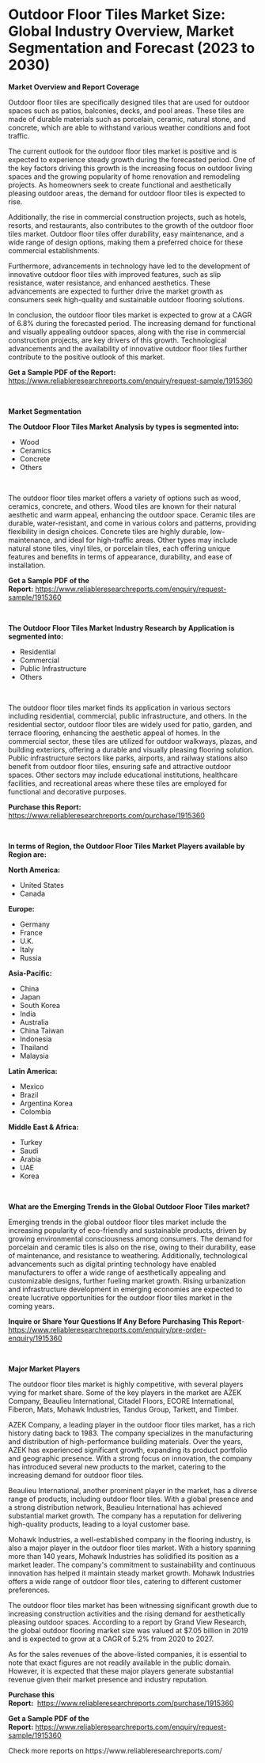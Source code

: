 <p><h1>Outdoor Floor Tiles Market Size: Global Industry Overview, Market Segmentation and Forecast (2023 to 2030)</h1></p><p><strong>Market Overview and Report Coverage</strong></p>
<p><p>Outdoor floor tiles are specifically designed tiles that are used for outdoor spaces such as patios, balconies, decks, and pool areas. These tiles are made of durable materials such as porcelain, ceramic, natural stone, and concrete, which are able to withstand various weather conditions and foot traffic.</p><p>The current outlook for the outdoor floor tiles market is positive and is expected to experience steady growth during the forecasted period. One of the key factors driving this growth is the increasing focus on outdoor living spaces and the growing popularity of home renovation and remodeling projects. As homeowners seek to create functional and aesthetically pleasing outdoor areas, the demand for outdoor floor tiles is expected to rise.</p><p>Additionally, the rise in commercial construction projects, such as hotels, resorts, and restaurants, also contributes to the growth of the outdoor floor tiles market. Outdoor floor tiles offer durability, easy maintenance, and a wide range of design options, making them a preferred choice for these commercial establishments.</p><p>Furthermore, advancements in technology have led to the development of innovative outdoor floor tiles with improved features, such as slip resistance, water resistance, and enhanced aesthetics. These advancements are expected to further drive the market growth as consumers seek high-quality and sustainable outdoor flooring solutions.</p><p>In conclusion, the outdoor floor tiles market is expected to grow at a CAGR of 6.8% during the forecasted period. The increasing demand for functional and visually appealing outdoor spaces, along with the rise in commercial construction projects, are key drivers of this growth. Technological advancements and the availability of innovative outdoor floor tiles further contribute to the positive outlook of this market.</p></p>
<p><strong>Get a Sample PDF of the Report:</strong> <a href="https://www.reliableresearchreports.com/enquiry/request-sample/1915360">https://www.reliableresearchreports.com/enquiry/request-sample/1915360</a></p>
<p>&nbsp;</p>
<p><strong>Market Segmentation</strong></p>
<p><strong>The Outdoor Floor Tiles Market Analysis by types is segmented into:</strong></p>
<p><ul><li>Wood</li><li>Ceramics</li><li>Concrete</li><li>Others</li></ul></p>
<p>&nbsp;</p>
<p><p>The outdoor floor tiles market offers a variety of options such as wood, ceramics, concrete, and others. Wood tiles are known for their natural aesthetic and warm appeal, enhancing the outdoor space. Ceramic tiles are durable, water-resistant, and come in various colors and patterns, providing flexibility in design choices. Concrete tiles are highly durable, low-maintenance, and ideal for high-traffic areas. Other types may include natural stone tiles, vinyl tiles, or porcelain tiles, each offering unique features and benefits in terms of appearance, durability, and ease of installation.</p></p>
<p><strong>Get a Sample PDF of the Report:</strong>&nbsp;<a href="https://www.reliableresearchreports.com/enquiry/request-sample/1915360">https://www.reliableresearchreports.com/enquiry/request-sample/1915360</a></p>
<p>&nbsp;</p>
<p><strong>The Outdoor Floor Tiles Market Industry Research by Application is segmented into:</strong></p>
<p><ul><li>Residential</li><li>Commercial</li><li>Public Infrastructure</li><li>Others</li></ul></p>
<p>&nbsp;</p>
<p><p>The outdoor floor tiles market finds its application in various sectors including residential, commercial, public infrastructure, and others. In the residential sector, outdoor floor tiles are widely used for patio, garden, and terrace flooring, enhancing the aesthetic appeal of homes. In the commercial sector, these tiles are utilized for outdoor walkways, plazas, and building exteriors, offering a durable and visually pleasing flooring solution. Public infrastructure sectors like parks, airports, and railway stations also benefit from outdoor floor tiles, ensuring safe and attractive outdoor spaces. Other sectors may include educational institutions, healthcare facilities, and recreational areas where these tiles are employed for functional and decorative purposes.</p></p>
<p><strong>Purchase this Report:</strong>&nbsp; <a href="https://www.reliableresearchreports.com/purchase/1915360">https://www.reliableresearchreports.com/purchase/1915360</a></p>
<p>&nbsp;</p>
<p><strong>In terms of Region, the Outdoor Floor Tiles Market Players available by Region are:</strong></p>
<p>
    <p> <strong> North America: </strong>
        <ul>
            <li>United States</li>
            <li>Canada</li>
        </ul>
        </p> 
    <p> <strong> Europe: </strong>
        <ul>
            <li>Germany</li>
            <li>France</li>
            <li>U.K.</li>
            <li>Italy</li>
            <li>Russia</li>
        </ul>
        </p> 
    <p> <strong> Asia-Pacific: </strong>
        <ul>
            <li>China</li>
            <li>Japan</li>
            <li>South Korea</li>
            <li>India</li>
            <li>Australia</li>
            <li>China Taiwan</li>
            <li>Indonesia</li>
            <li>Thailand</li>
            <li>Malaysia</li>
        </ul>
        </p> 
    <p> <strong> Latin America: </strong>
        <ul>
            <li>Mexico</li>
            <li>Brazil</li>
            <li>Argentina Korea</li>
            <li>Colombia</li>
        </ul>
        </p> 
    <p> <strong> Middle East & Africa: </strong>
        <ul>
            <li>Turkey</li>
            <li>Saudi</li>
            <li>Arabia</li>
            <li>UAE</li>
            <li>Korea</li>
        </ul>
    </p>
    </p>
<p>&nbsp;</p>
<p><strong>What are the Emerging Trends in the Global Outdoor Floor Tiles market?</strong></p>
<p><p>Emerging trends in the global outdoor floor tiles market include the increasing popularity of eco-friendly and sustainable products, driven by growing environmental consciousness among consumers. The demand for porcelain and ceramic tiles is also on the rise, owing to their durability, ease of maintenance, and resistance to weathering. Additionally, technological advancements such as digital printing technology have enabled manufacturers to offer a wide range of aesthetically appealing and customizable designs, further fueling market growth. Rising urbanization and infrastructure development in emerging economies are expected to create lucrative opportunities for the outdoor floor tiles market in the coming years.</p></p>
<p><strong>Inquire or Share Your Questions If Any Before Purchasing This Report</strong>- <a href="https://www.reliableresearchreports.com/enquiry/pre-order-enquiry/1915360">https://www.reliableresearchreports.com/enquiry/pre-order-enquiry/1915360</a></p>
<p>&nbsp;</p>
<p><strong>Major Market Players</strong></p>
<p><p>The outdoor floor tiles market is highly competitive, with several players vying for market share. Some of the key players in the market are AZEK Company, Beaulieu International, Citadel Floors, ECORE International, Fiberon, Mats, Mohawk Industries, Tandus Group, Tarkett, and Timber. </p><p>AZEK Company, a leading player in the outdoor floor tiles market, has a rich history dating back to 1983. The company specializes in the manufacturing and distribution of high-performance building materials. Over the years, AZEK has experienced significant growth, expanding its product portfolio and geographic presence. With a strong focus on innovation, the company has introduced several new products to the market, catering to the increasing demand for outdoor floor tiles. </p><p>Beaulieu International, another prominent player in the market, has a diverse range of products, including outdoor floor tiles. With a global presence and a strong distribution network, Beaulieu International has achieved substantial market growth. The company has a reputation for delivering high-quality products, leading to a loyal customer base. </p><p>Mohawk Industries, a well-established company in the flooring industry, is also a major player in the outdoor floor tiles market. With a history spanning more than 140 years, Mohawk Industries has solidified its position as a market leader. The company's commitment to sustainability and continuous innovation has helped it maintain steady market growth. Mohawk Industries offers a wide range of outdoor floor tiles, catering to different customer preferences. </p><p>The outdoor floor tiles market has been witnessing significant growth due to increasing construction activities and the rising demand for aesthetically pleasing outdoor spaces. According to a report by Grand View Research, the global outdoor flooring market size was valued at $7.05 billion in 2019 and is expected to grow at a CAGR of 5.2% from 2020 to 2027. </p><p>As for the sales revenues of the above-listed companies, it is essential to note that exact figures are not readily available in the public domain. However, it is expected that these major players generate substantial revenue given their market presence and industry reputation.</p></p>
<p><strong>Purchase this Report:</strong>&nbsp;&nbsp;<a href="https://www.reliableresearchreports.com/purchase/1915360">https://www.reliableresearchreports.com/purchase/1915360</a></p>
<p></p>
<p><strong>Get a Sample PDF of the Report:</strong>&nbsp;<a href="https://www.reliableresearchreports.com/enquiry/request-sample/1915360">https://www.reliableresearchreports.com/enquiry/request-sample/1915360</a></p>
<p>Check more reports on https://www.reliableresearchreports.com/</p>